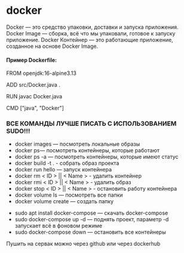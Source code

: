 # docker

Docker — это средство упаковки, доставки и запуска приложения.
Docker Image — сборка, всё что мы упаковали, готовое к запуску приложение.
Docker Контейнер — это работающие приложение, созданное на основе Docker Image.

#### Пример Dockerfile:

FROM openjdk:16-alpine3.13

ADD src/Docker.java .

RUN javac Docker.java

CMD ["java", "Docker"]

### ВСЕ КОМАНДЫ ЛУЧШЕ ПИСАТЬ С ИСПОЛЬЗОВАНИЕМ SUDO!!!

- docker images — посмотреть локальные образы
- docker ps— посмотреть контейнеры, которые работают
- docker ps -a — посмотреть контейнеры, которые имеют статус
- docker build -t  <name-tag> .  - собрать образ проекта
- docker run hello — запуск контейнера
- docker rm < ID > || < Name > - удалить контейнер
- docker rmi < ID > || < Name > - удалить образ
- docker stop < ID > || < Name > - остановить работу контейнера
- docker volume ls — посмотреть все папки
- docker volume create <name> — создать папку

+ sudo apt install docker-compose — скачать docker-compose
+ sudo docker-compose up -d — поднять проект, параметр -d запускает всё в фоновом режиме
+ sudo docker-compose down — остановить все контейнеры

Пушить на сервак можно через github или через dockerhub